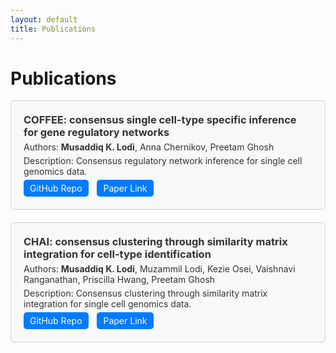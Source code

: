 ```yaml
---
layout: default
title: Publications
---
```


<style>
  :root {
    --text-color-light: #333; /* Text color for light background */
    --text-color-dark: #fff; /* Text color for dark background */
    --background-color-light: #f9f9f9; /* Background color for light mode */
    --background-color-dark: #333; /* Background color for dark mode */
    --border-color: #ccc; /* Border color */
  }

  .publication {
    padding: 20px;
    border: 1px solid var(--border-color);
    border-radius: 5px;
    margin-bottom: 20px;
    color: var(--text-color-light); /* Default text color for light background */
    background-color: var(--background-color-light); /* Default background color for light mode */
  }

  /* Adjust text and background color for dark mode */
  @media (prefers-color-scheme: dark) {
    .publication {
      color: var(--text-color-dark); /* Text color for dark background */
      background-color: var(--background-color-dark); /* Background color for dark mode */
    }
  }

  .publication h3 {
    margin: 0;
  }

  .publication p {
    margin: 5px 0;
  }

  .btn {
    display: inline-block;
    padding: 5px 10px;
    margin-right: 10px;
    background-color: #007bff; /* Button background color */
    color: #fff; /* Button text color */
    text-decoration: none;
    border-radius: 5px;
  }
</style>
<h1> Publications </h1>
<div class="publication">
  <h3>COFFEE: consensus single cell-type specific inference for gene regulatory networks </h3>
  <p>Authors: <strong>Musaddiq K. Lodi</strong>, Anna Chernikov, Preetam Ghosh</p>
  <p>Description: Consensus regulatory network inference for single cell genomics data. </p>
  <a href="https://github.com/lodimk2/coffee" class="btn" target="_blank">GitHub Repo</a>
  <a href="https://academic.oup.com/bib/article/25/6/bbae457/7765455" class="btn" target="_blank">Paper Link</a>
</div>

<div class="publication">
  <h3>CHAI: consensus clustering through similarity matrix integration for cell-type identification </h3>
  <p>Authors: <strong>Musaddiq K. Lodi</strong>, Muzammil Lodi, Kezie Osei, Vaishnavi Ranganathan, Priscilla Hwang, Preetam Ghosh</p>
  <p>Description: Consensus clustering through similarity matrix integration for single cell genomics data.</p>
  <a href="https://github.com/lodimk2/chai" class="btn" target="_blank">GitHub Repo</a>
  <a href="https://academic.oup.com/bib/article/25/5/bbae411/7745034" class="btn" target="_blank">Paper Link</a>
</div>

<!-- Add more publication entries as needed -->
